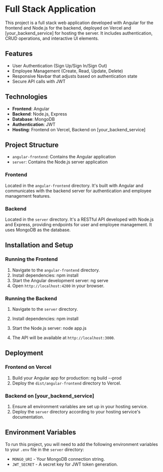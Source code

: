 # Full Stack Application

This project is a full stack web application developed with Angular for the frontend and Node.js for the backend, deployed on Vercel and [your_backend_service] for hosting the server. It includes authentication, CRUD operations, and interactive UI elements.

## Features

- User Authentication (Sign Up/Sign In/Sign Out)
- Employee Management (Create, Read, Update, Delete)
- Responsive Navbar that adjusts based on authentication state
- Secure API calls with JWT

## Technologies

- **Frontend**: Angular
- **Backend**: Node.js, Express
- **Database**: MongoDB
- **Authentication**: JWT
- **Hosting**: Frontend on Vercel, Backend on [your_backend_service]

## Project Structure

- `angular-frontend`: Contains the Angular application
- `server`: Contains the Node.js server application

### Frontend

Located in the `angular-frontend` directory. It's built with Angular and communicates with the backend server for authentication and employee management features.

### Backend

Located in the `server` directory. It's a RESTful API developed with Node.js and Express, providing endpoints for user and employee management. It uses MongoDB as the database.

## Installation and Setup

### Running the Frontend

1. Navigate to the `angular-frontend` directory.
2. Install dependencies: npm install
3. Start the Angular development server: ng serve
4. Open `http://localhost:4200` in your browser.

### Running the Backend

1. Navigate to the `server` directory.
2. Install dependencies: npm install
3. Start the Node.js server: node app.js

4. The API will be available at `http://localhost:3000`.

## Deployment

### Frontend on Vercel

1. Build your Angular app for production: ng build --prod
2. Deploy the `dist/angular-frontend` directory to Vercel.

### Backend on [your_backend_service]

1. Ensure all environment variables are set up in your hosting service.
2. Deploy the `server` directory according to your hosting service's documentation.

## Environment Variables

To run this project, you will need to add the following environment variables to your `.env` file in the `server` directory:

- `MONGO_URI` - Your MongoDB connection string.
- `JWT_SECRET` - A secret key for JWT token generation.

